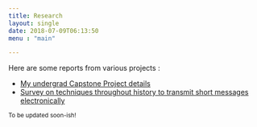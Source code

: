 ```yaml
---
title: Research
layout: single
date: 2018-07-09T06:13:50
menu : "main"

---
```


Here are some reports from various projects :

- [My undergrad Capstone Project details](../pdf/hcbir.pdf)
- [Survey on techniques throughout history to transmit short messages electronically](../pdf/IM.pdf)



<small>To be updated soon-ish!</small>

